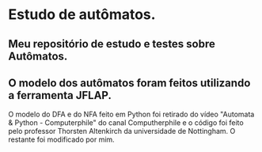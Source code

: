 # Estudo de autômatos.

## Meu repositório de estudo e testes sobre Autômatos.

## O modelo dos autômatos foram feitos utilizando a ferramenta JFLAP.
 
 O modelo do DFA e do NFA feito em Python foi retirado do vídeo "Automata & Python - Computerphile" do canal Computherphile e o código foi feito pelo professor Thorsten Altenkirch da universidade de Nottingham. O restante foi modificado por mim.

